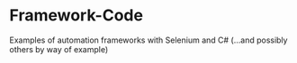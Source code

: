 # Framework-Code
Examples of automation frameworks with Selenium and C#
(...and possibly others by way of example)
